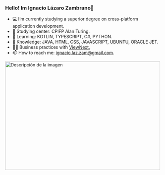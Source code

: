 ### Hello! Im Ignacio Lázaro Zambrano👋

- 💻 I’m currently studying a superior degree on cross-platform application development.
- 🔭 Studying center: CPIFP Alan Turing.
- 💭 Learning: KOTLIN, TYPESCRIPT, C#, PYTHON.
- 🧠 Knowledge: JAVA, HTML, CSS, JAVASCRIPT, UBUNTU, ORACLE JET.
- 👷‍♂️ Business practices with <a href="https://www.viewnext.com/">ViewNext.</a>
- 📫 How to reach me: ignacio.laz.zam@gmail.com.

<img src="https://static.wixstatic.com/media/97b295_343224e0b87544f6b1e301fabbe07d6e~mv2.gif" alt="Descripción de la imagen" width="500" height="350">
